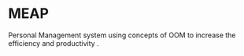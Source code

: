 # MEAP
Personal Management system using concepts of OOM to increase the efficiency and productivity .

